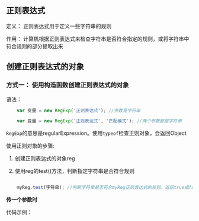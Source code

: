 ## 正则表达式

定义： 正则表达式用于定义一些字符串的规则

作用： 计算机根据正则表达式来检查字符串是否符合指定的规则，或将字符串中符合规则的部分提取出来

## 创建正则表达式的对象

### 方式一： 使用构造函数创建正则表达式的对象

语法：

```javascript
    var 变量 = new RegExp('正则表达式'); //参数是字符串

    var 变量 = new RegExp('正则表达式', '匹配模式'); //两个参数都是字符串
```

`RegExp`的意思是regularExpression。使用`typeof`检查正则对象，会返回Object

使用正则对象的步骤:

1. 创建正则表达式的对象reg

2. 使用reg的test()方法，判断指定字符串是否符合规则

```javascript

    myReg.test(字符串); //判断字符串是否符合myReg正则表达式的规则，返回true或false

```

**传一个参数时**

代码示例：

```
